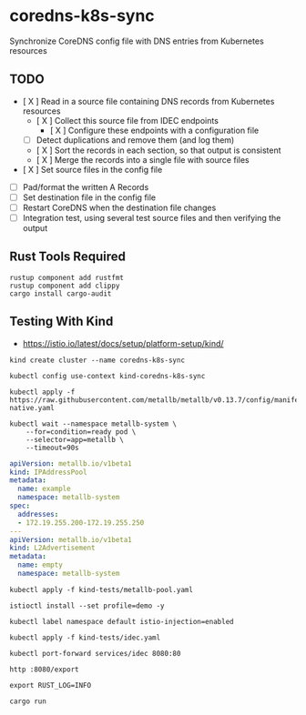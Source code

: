 # coredns-k8s-sync

Synchronize CoreDNS config file with DNS entries from Kubernetes resources

## TODO

* [ X  ] Read in a source file containing DNS records from Kubernetes resources
    * [ X ] Collect this source file from IDEC endpoints
      * [ X ] Configure these endpoints with a configuration file
    * [ ] Detect duplications and remove them (and log them)
    * [ X ] Sort the records in each section, so that output is consistent
    * [ X ] Merge the records into a single file with source files
* [ X ] Set source files in the config file
* [ ] Pad/format the written A Records
* [ ] Set destination file in the config file
* [ ] Restart CoreDNS when the destination file changes
* [ ] Integration test, using several test source files and then verifying the output

## Rust Tools Required

```shell
rustup component add rustfmt
rustup component add clippy
cargo install cargo-audit
```

## Testing With Kind

* https://istio.io/latest/docs/setup/platform-setup/kind/

```shell
kind create cluster --name coredns-k8s-sync
```

```shell
kubectl config use-context kind-coredns-k8s-sync
```

```shell
kubectl apply -f https://raw.githubusercontent.com/metallb/metallb/v0.13.7/config/manifests/metallb-native.yaml
```

```shell
kubectl wait --namespace metallb-system \
    --for=condition=ready pod \
    --selector=app=metallb \
    --timeout=90s
```

```yaml
apiVersion: metallb.io/v1beta1
kind: IPAddressPool
metadata:
  name: example
  namespace: metallb-system
spec:
  addresses:
  - 172.19.255.200-172.19.255.250
---
apiVersion: metallb.io/v1beta1
kind: L2Advertisement
metadata:
  name: empty
  namespace: metallb-system
```

```shell
kubectl apply -f kind-tests/metallb-pool.yaml
```

```shell
istioctl install --set profile=demo -y
```

```shell
kubectl label namespace default istio-injection=enabled
```

```shell
kubectl apply -f kind-tests/idec.yaml
```

```shell
kubectl port-forward services/idec 8080:80
```

```shell
http :8080/export
```

```shell
export RUST_LOG=INFO
```

```shell
cargo run
```